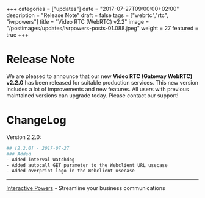 +++
categories = ["updates"]
date = "2017-07-27T09:00:00+02:00"
description = "Release Note"
draft = false
tags = ["webrtc","rtc", "ivrpowers"]
title = "Video RTC (WebRTC) v2.2"
image = "/postimages/updates/ivrpowers-posts-01.088.jpeg"
weight = 27
featured = true
+++

# Release Note

We are pleased to announce that our new **Video RTC (Gateway WebRTC) v2.2.0** has been released for suitable production services. This new version includes a lot of improvements and new features. All users with previous maintained versions can upgrade today. Please contact our support!

# ChangeLog

Version 2.2.0:
```bash
## [2.2.0] - 2017-07-27
### Added
- Added interval Watchdog
- Added autocall GET parameter to the Webclient URL usecase
- Added overprint logo in the Webclient usecase
```

---
[Interactive Powers](http://www.ivrpowers.com/) - Streamline your business communications
